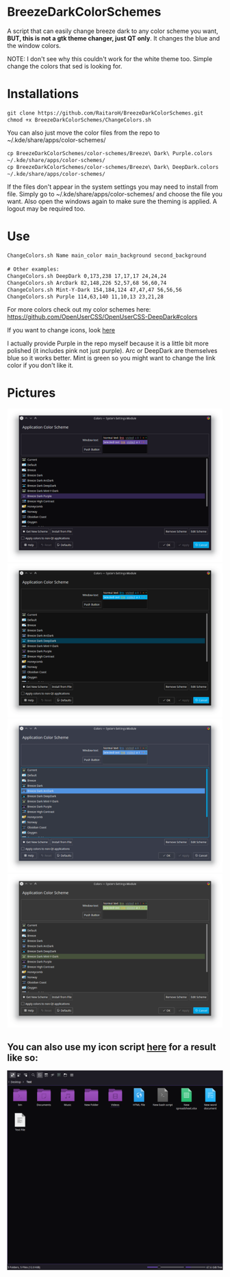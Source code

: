 # BreezeDarkColorSchemes
A script that can easily change breeze dark to any color scheme you want, **BUT, this is not a gtk theme changer, just QT only**. It changes the blue and the window colors.

NOTE: I don't see why this couldn't work for the white theme too. Simple change the colors that sed is looking for.

# Installations
```
git clone https://github.com/RaitaroH/BreezeDarkColorSchemes.git
chmod +x BreezeDarkColorSchemes/ChangeColors.sh
```

You can also just move the color files from the repo to ~/.kde/share/apps/color-schemes/
```
cp BreezeDarkColorSchemes/color-schemes/Breeze\ Dark\ Purple.colors ~/.kde/share/apps/color-schemes/
cp BreezeDarkColorSchemes/color-schemes/Breeze\ Dark\ DeepDark.colors ~/.kde/share/apps/color-schemes/
```

If the files don't appear in the system settings you may need to install from file. Simply go to ~/.kde/share/apps/color-schemes/ and choose the file you want. Also open the windows again to make sure the theming is applied. A logout may be required too.

# Use
```
ChangeColors.sh Name main_color main_background second_background

# Other examples:
ChangeColors.sh DeepDark 0,173,238 17,17,17 24,24,24
ChangeColors.sh ArcDark 82,148,226 52,57,68 56,60,74
ChangeColors.sh Mint-Y-Dark 154,184,124 47,47,47 56,56,56
ChangeColors.sh Purple 114,63,140 11,10,13 23,21,28
```

For more colors check out my color schemes here: https://github.com/OpenUserCSS/OpenUserCSS-DeepDark#colors

If you want to change icons, look [here](https://github.com/RaitaroH/BreezeDark-Icon-Colors)

I actually provide Purple in the repo myself because it is a little bit more polished (it includes pink not just purple). Arc or DeepDark are themselves blue so it works better. Mint is green so you might want to change the link color if you don't like it.


# Pictures
![alt-tag](https://raw.githubusercontent.com/RaitaroH/BreezeDarkColorSchemes/master/Images/9anime.png)
![alt-tag](https://raw.githubusercontent.com/RaitaroH/BreezeDarkColorSchemes/master/Images/DeepDark.png)
![alt-tag](https://raw.githubusercontent.com/RaitaroH/BreezeDarkColorSchemes/master/Images/ArcDark.png)
![alt-tag](https://raw.githubusercontent.com/RaitaroH/BreezeDarkColorSchemes/master/Images/MintYDark.png)

## You can also use my icon script [here](https://github.com/RaitaroH/BreezeDarkIconColors) for a result like so:
![alt-tag](https://raw.githubusercontent.com/RaitaroH/BreezeDarkColorSchemes/master/Images/Purple+Purple.png)
